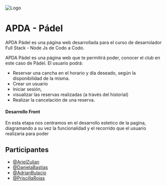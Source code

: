 ![Logo](https://github.com/Priscilla-Rojas/Proyecto-CAC/blob/dev/assets/logo.png)

# APDA - Pádel

APDA Pádel es una página web desarrollada para el curso de desarrolador Full Stack - Node Js de Codo a Codo.


APDA Pádel es una página web que te permitirá poder, conocer el club en este caso de Pádel. 
El usuario podrá:
-	Reservar una cancha en el horario y día deseado, según la disponibilidad de la misma. 
-	Crear un usuario
-	Iniciar sesión, 
-	visualizar las reservas realizadas (a través del historial) 
-	Realizar la cancelación de una reserva.
#### Desarrollo Front
En esta etapa nos centramos en el desarrollo estetico de la pagina, diagramando a su vez la funcionalidad y el recorrido que el usuario realizaria para poder
## Participantes

- [@ArielZulian](https://github.com/ArielZulian)
- [@DanielaBastias](https://github.com/Nannys-cmd)
- [@AdrianBulacio](https://github.com/abulacio)
- [@PriscillaRojas](https://github.com/Priscilla-Rojas)
